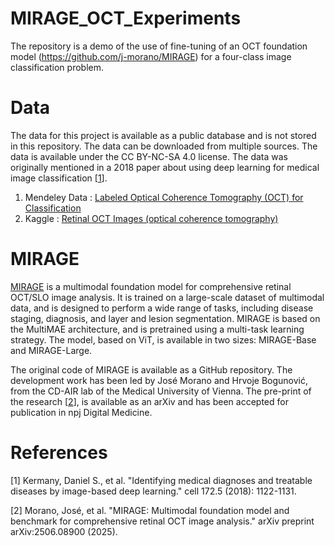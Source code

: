 # MIRAGE_OCT_Experiments
The repository is a demo of the use of fine-tuning of an OCT foundation model (https://github.com/j-morano/MIRAGE) for a four-class image classification problem.

# Data
The data for this project is available as a public database and is not stored in this repository. The data can be downloaded from multiple sources. The data is available under the CC BY-NC-SA 4.0 license. The data was originally mentioned in a 2018 paper about using deep learning for medical image classification [[1](https://www.cell.com/cell/fulltext/S0092-8674(18)30154-5)].  
1. Mendeley Data : [Labeled Optical Coherence Tomography (OCT) for Classification](https://data.mendeley.com/datasets/rscbjbr9sj/1)
2. Kaggle : [Retinal OCT Images (optical coherence tomography)](https://www.kaggle.com/datasets/paultimothymooney/kermany2018)

# MIRAGE


[MIRAGE](https://github.com/j-morano/MIRAGE) is a multimodal foundation model for comprehensive retinal OCT/SLO image analysis. It is trained on a large-scale dataset of multimodal data, and is designed to perform a wide range of tasks, including disease staging, diagnosis, and layer and lesion segmentation. MIRAGE is based on the MultiMAE architecture, and is pretrained using a multi-task learning strategy. The model, based on ViT, is available in two sizes: MIRAGE-Base and MIRAGE-Large.

The original code of MIRAGE is available as a GitHub repository. The development work has been led by José Morano and Hrvoje Bogunović, from the CD-AIR lab of the Medical University of Vienna. The pre-print of the research [[2](https://arxiv.org/abs/2506.08900)], is available as an arXiv and has been accepted for publication in npj Digital Medicine.



# References

[1] Kermany, Daniel S., et al. "Identifying medical diagnoses and treatable diseases by image-based deep learning." cell 172.5 (2018): 1122-1131.

[2] Morano, José, et al. "MIRAGE: Multimodal foundation model and benchmark for comprehensive retinal OCT image analysis." arXiv preprint arXiv:2506.08900 (2025).
